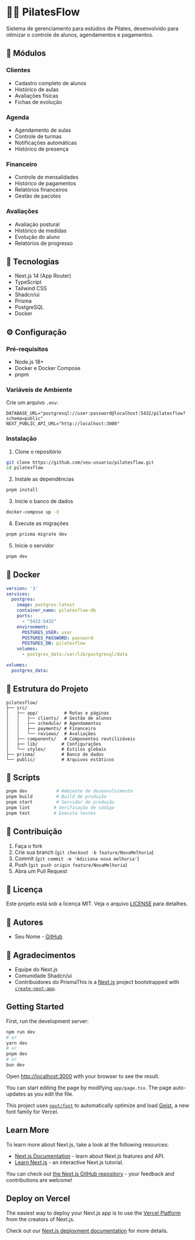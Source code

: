 # 🧘‍♀️ PilatesFlow

Sistema de gerenciamento para estúdios de Pilates, desenvolvido para otimizar o controle de alunos, agendamentos e pagamentos.

## 📱 Módulos

### Clientes
- Cadastro completo de alunos
- Histórico de aulas
- Avaliações físicas
- Fichas de evolução

### Agenda
- Agendamento de aulas
- Controle de turmas
- Notificações automáticas
- Histórico de presença

### Financeiro
- Controle de mensalidades
- Histórico de pagamentos
- Relatórios financeiros
- Gestão de pacotes

### Avaliações
- Avaliação postural
- Histórico de medidas
- Evolução do aluno
- Relatórios de progresso

## 🚀 Tecnologias

- Next.js 14 (App Router)
- TypeScript
- Tailwind CSS
- Shadcn/ui
- Prisma
- PostgreSQL
- Docker

## ⚙️ Configuração

### Pré-requisitos
- Node.js 18+
- Docker e Docker Compose
- pnpm

### Variáveis de Ambiente
Crie um arquivo `.env`:

```env
DATABASE_URL="postgresql://user:password@localhost:5432/pilatesflow?schema=public"
NEXT_PUBLIC_API_URL="http://localhost:3000"
```

### Instalação

1. Clone o repositório
```bash
git clone https://github.com/seu-usuario/pilatesflow.git
cd pilatesflow
```

2. Instale as dependências
```bash
pnpm install
```

3. Inicie o banco de dados
```bash
docker-compose up -d
```

4. Execute as migrações
```bash
pnpm prisma migrate dev
```

5. Inicie o servidor
```bash
pnpm dev
```

## 🐳 Docker

```yaml
version: '3'
services:
  postgres:
    image: postgres:latest
    container_name: pilatesflow-db
    ports:
      - "5432:5432"
    environment:
      POSTGRES_USER: user
      POSTGRES_PASSWORD: password
      POSTGRES_DB: pilatesflow
    volumes:
      - postgres_data:/var/lib/postgresql/data

volumes:
  postgres_data:
```

## 📁 Estrutura do Projeto

```
pilatesflow/
├── src/
│   ├── app/          # Rotas e páginas
│   │   ├── clients/  # Gestão de alunos
│   │   ├── schedule/ # Agendamentos
│   │   ├── payments/ # Financeiro
│   │   └── reviews/  # Avaliações
│   ├── components/   # Componentes reutilizáveis
│   ├── lib/         # Configurações
│   └── styles/      # Estilos globais
├── prisma/          # Banco de dados
└── public/          # Arquivos estáticos
```

## 📝 Scripts

```bash
pnpm dev           # Ambiente de desenvolvimento
pnpm build         # Build de produção 
pnpm start         # Servidor de produção
pnpm lint         # Verificação de código
pnpm test         # Executa testes
```

## 🤝 Contribuição

1. Faça o fork
2. Crie sua branch (`git checkout -b feature/NovaMelhoria`)
3. Commit (`git commit -m 'Adiciona nova melhoria'`)
4. Push (`git push origin feature/NovaMelhoria`)
5. Abra um Pull Request

## 📄 Licença

Este projeto está sob a licença MIT. Veja o arquivo [LICENSE](LICENSE) para detalhes.

## 👥 Autores

- Seu Nome - [GitHub](https://github.com/seu-usuario)

## 🙏 Agradecimentos

- Equipe do Next.js
- Comunidade Shadcn/ui
- Contribuidores do PrismaThis is a [Next.js](https://nextjs.org) project bootstrapped with [`create-next-app`](https://nextjs.org/docs/app/api-reference/cli/create-next-app).

## Getting Started

First, run the development server:

```bash
npm run dev
# or
yarn dev
# or
pnpm dev
# or
bun dev
```

Open [http://localhost:3000](http://localhost:3000) with your browser to see the result.

You can start editing the page by modifying `app/page.tsx`. The page auto-updates as you edit the file.

This project uses [`next/font`](https://nextjs.org/docs/app/building-your-application/optimizing/fonts) to automatically optimize and load [Geist](https://vercel.com/font), a new font family for Vercel.

## Learn More

To learn more about Next.js, take a look at the following resources:

- [Next.js Documentation](https://nextjs.org/docs) - learn about Next.js features and API.
- [Learn Next.js](https://nextjs.org/learn) - an interactive Next.js tutorial.

You can check out [the Next.js GitHub repository](https://github.com/vercel/next.js) - your feedback and contributions are welcome!

## Deploy on Vercel

The easiest way to deploy your Next.js app is to use the [Vercel Platform](https://vercel.com/new?utm_medium=default-template&filter=next.js&utm_source=create-next-app&utm_campaign=create-next-app-readme) from the creators of Next.js.

Check out our [Next.js deployment documentation](https://nextjs.org/docs/app/building-your-application/deploying) for more details.
